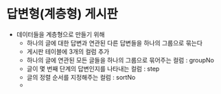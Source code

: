 # 답변형(계층형) 게시판
- 데이터들을 계층형으로 만들기 위해
  - 하나의 글에 대한 답변과 연관된 다른 답변들을 하나의 그룹으로 묶는다
  - 게시판 테이블에 3개의 컬럼 추가
  - 하나의 글에 연관된 모든 글들을 하나의 그룹으로 묶어주는 컬럼 : groupNo
  - 글이 몇 번째 단계의 답변인지를 나타내는 컬럼 : step
  - 글의 정렬 순서를 지정해주는 컬럼 : sortNo
  - 
